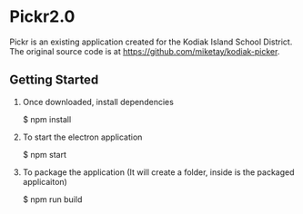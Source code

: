 # Pickr2.0
Pickr is an existing application created for the Kodiak Island School District. The original source code is at https://github.com/miketay/kodiak-picker.


## Getting Started

1. Once downloaded, install dependencies

    $ npm install

2. To start the electron application

    $ npm start

3. To package the application (It will create a folder, inside is the packaged applicaiton)

    $ npm run build